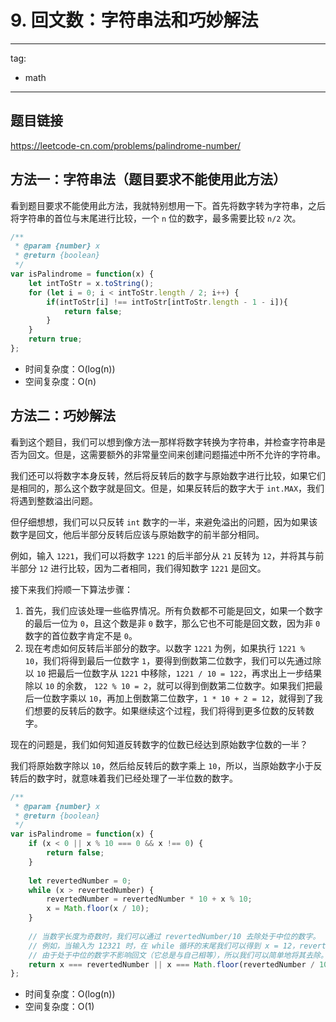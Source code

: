 # 9. 回文数：字符串法和巧妙解法

---
tag:
- math
---

## 题目链接

https://leetcode-cn.com/problems/palindrome-number/


## 方法一：字符串法（题目要求不能使用此方法）

看到题目要求不能使用此方法，我就特别想用一下。首先将数字转为字符串，之后将字符串的首位与末尾进行比较，一个 `n` 位的数字，最多需要比较 `n/2` 次。

```js
/**
 * @param {number} x
 * @return {boolean}
 */
var isPalindrome = function(x) {
    let intToStr = x.toString();
    for (let i = 0; i < intToStr.length / 2; i++) {
        if(intToStr[i] !== intToStr[intToStr.length - 1 - i]){
            return false;
        }
    }
    return true;
};
```

- 时间复杂度：O(log(n))
- 空间复杂度：O(n)


## 方法二：巧妙解法

看到这个题目，我们可以想到像方法一那样将数字转换为字符串，并检查字符串是否为回文。但是，这需要额外的非常量空间来创建问题描述中所不允许的字符串。

我们还可以将数字本身反转，然后将反转后的数字与原始数字进行比较，如果它们是相同的，那么这个数字就是回文。但是，如果反转后的数字大于 `int.MAX`，我们将遇到整数溢出问题。

但仔细想想，我们可以只反转 `int` 数字的一半，来避免溢出的问题，因为如果该数字是回文，他后半部分反转后应该与原始数字的前半部分相同。

例如，输入 `1221`，我们可以将数字 `1221` 的后半部分从 `21` 反转为 `12`，并将其与前半部分 `12` 进行比较，因为二者相同，我们得知数字 `1221` 是回文。

接下来我们捋顺一下算法步骤：

1. 首先，我们应该处理一些临界情况。所有负数都不可能是回文，如果一个数字的最后一位为 `0`，且这个数是非 `0` 数字，那么它也不可能是回文数，因为非 `0` 数字的首位数字肯定不是 `0`。
2. 现在考虑如何反转后半部分的数字。以数字 `1221` 为例，如果执行 `1221 % 10`，我们将得到最后一位数字 `1`，要得到倒数第二位数字，我们可以先通过除以 `10` 把最后一位数字从 `1221` 中移除，`1221 / 10 = 122`，再求出上一步结果除以 `10` 的余数， `122 % 10 = 2`，就可以得到倒数第二位数字。如果我们把最后一位数字乘以 `10`，再加上倒数第二位数字，`1 * 10 + 2 = 12`，就得到了我们想要的反转后的数字。如果继续这个过程，我们将得到更多位数的反转数字。

现在的问题是，我们如何知道反转数字的位数已经达到原始数字位数的一半？

我们将原始数字除以 `10`，然后给反转后的数字乘上 `10`，所以，当原始数字小于反转后的数字时，就意味着我们已经处理了一半位数的数字。

```js
/**
 * @param {number} x
 * @return {boolean}
 */
var isPalindrome = function(x) {
    if (x < 0 || x % 10 === 0 && x !== 0) {
        return false;
    }
    
    let revertedNumber = 0;
    while (x > revertedNumber) {
        revertedNumber = revertedNumber * 10 + x % 10;
        x = Math.floor(x / 10);
    }
    
    // 当数字长度为奇数时，我们可以通过 revertedNumber/10 去除处于中位的数字。
    // 例如，当输入为 12321 时，在 while 循环的末尾我们可以得到 x = 12，revertedNumber = 123，
    // 由于处于中位的数字不影响回文（它总是与自己相等），所以我们可以简单地将其去除。
    return x === revertedNumber || x === Math.floor(revertedNumber / 10);
};
```

- 时间复杂度：O(log(n))
- 空间复杂度：O(1)

<disqus />
